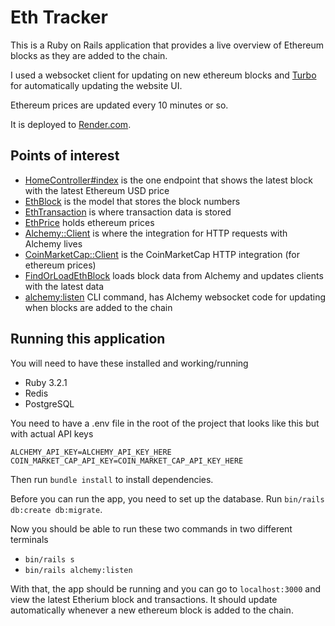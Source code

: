 # Eth Tracker

This is a Ruby on Rails application that provides a live overview of Ethereum blocks as they are added to the chain.

I used a websocket client for updating on new ethereum blocks and [Turbo](https://turbo.hotwired.dev/) for automatically updating the website UI.

Ethereum prices are updated every 10 minutes or so.

It is deployed to [Render.com](https://render.com/).

## Points of interest

- [HomeController#index](./app/controllers/home_controller.rb:2) is the one endpoint that shows the latest block with the latest Ethereum USD price
- [EthBlock](./app/models/eth_block.rb) is the model that stores the block numbers
- [EthTransaction](./app/models/eth_transaction.rb) is where transaction data is stored
- [EthPrice](./app/models/eth_price.rb) holds ethereum prices
- [Alchemy::Client](./app/models/alchemy/client.rb) is where the integration for HTTP requests with Alchemy lives
- [CoinMarketCap::Client](./app/models/coin_market_cap/client.rb) is the CoinMarketCap HTTP integration (for ethereum prices)
- [FindOrLoadEthBlock](./app/jobs/find_or_load_eth_block.rb) loads block data from Alchemy and updates clients with the latest data
- [alchemy:listen](./lib/tasks/alchemy.rake) CLI command, has Alchemy websocket code for updating when blocks are added to the chain

## Running this application

You will need to have these installed and working/running

- Ruby 3.2.1
- Redis
- PostgreSQL

You need to have a .env file in the root of the project that looks like this but with actual API keys

```env
ALCHEMY_API_KEY=ALCHEMY_API_KEY_HERE
COIN_MARKET_CAP_API_KEY=COIN_MARKET_CAP_API_KEY_HERE
```

Then run `bundle install` to install dependencies.

Before you can run the app, you need to set up the database. Run `bin/rails db:create db:migrate`.

Now you should be able to run these two commands in two different terminals

- `bin/rails s`
- `bin/rails alchemy:listen`

With that, the app should be running and you can go to `localhost:3000` and view the latest Etherium block and transactions.
It should update automatically whenever a new ethereum block is added to the chain.

